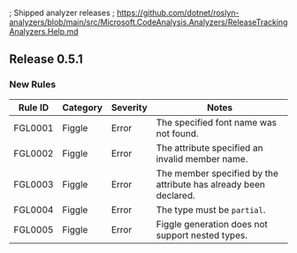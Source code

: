 ﻿; Shipped analyzer releases
; https://github.com/dotnet/roslyn-analyzers/blob/main/src/Microsoft.CodeAnalysis.Analyzers/ReleaseTrackingAnalyzers.Help.md

## Release 0.5.1

### New Rules

Rule ID | Category | Severity | Notes
--------|----------|----------|--------------------
FGL0001 | Figgle   |  Error   | The specified font name was not found.
FGL0002 | Figgle   |  Error   | The attribute specified an invalid member name.
FGL0003 | Figgle   |  Error   | The member specified by the attribute has already been declared.
FGL0004 | Figgle   |  Error   | The type must be `partial`.
FGL0005 | Figgle   |  Error   | Figgle generation does not support nested types.
